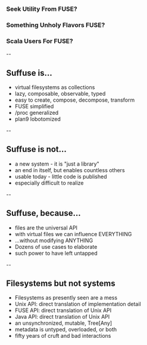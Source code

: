 ### Seek Utility From FUSE?
### Something Unholy Flavors FUSE?
### Scala Users For FUSE?

--

## Suffuse is...
- virtual filesystems as collections
- lazy, composable, observable, typed
- easy to create, compose, decompose, transform
- FUSE simplified
- /proc generalized
- plan9 lobotomized

--

## Suffuse is not...
- a new system - it is "just a library"
- an end in itself, but enables countless others
- usable today - little code is published
- especially difficult to realize

--

## Suffuse, because...
- files are the universal API
- with virtual files we can influence EVERYTHING
- ...without modifying ANYTHING
- Dozens of use cases to elaborate
- such power to have left untapped

--

## Filesystems but not systems
- Filesystems as presently seen are a mess
- Unix API: direct translation of implementation detail
- FUSE API: direct translation of Unix API
- Java API: direct translation of Unix API
- an unsynchronized, mutable, Tree[Any]
- metadata is untyped, overloaded, or both
- fifty years of cruft and bad interactions

